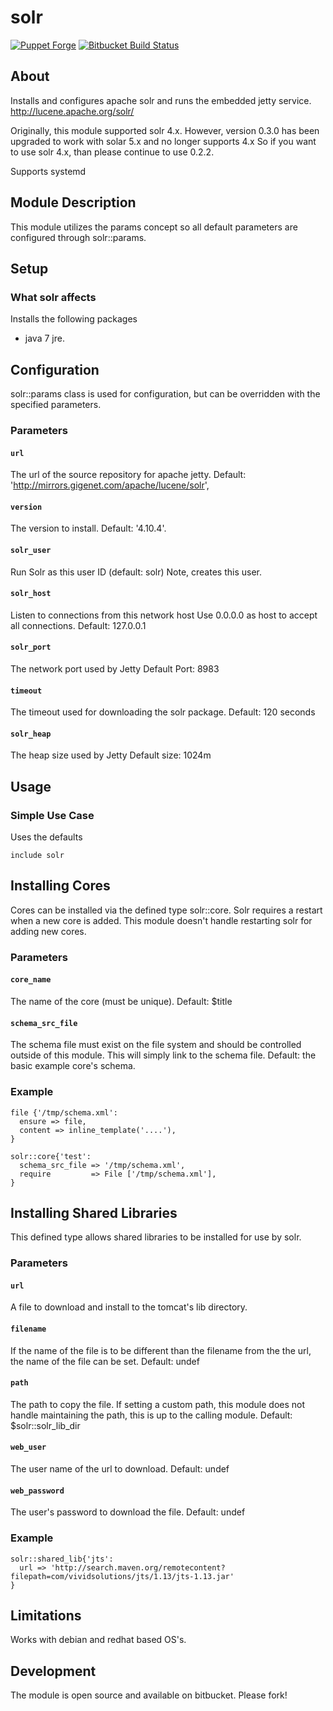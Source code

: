 # solr

[![Puppet Forge](http://img.shields.io/puppetforge/v/landcareresearch/solr.svg)](https://forge.puppetlabs.com/landcaresearch/solr)
[![Bitbucket Build Status](http://build.landcareresearch.co.nz/app/rest/builds/buildType%3A%28id%3ALinuxAdmin_PuppetSolr_PuppetSolr%29/statusIcon)](http://build.landcareresearch.co.nz/viewType.html?buildTypeId=LinuxAdmin_PuppetSolr_PuppetSolr&guest=1)

## About

Installs and configures apache solr and runs the embedded jetty service.
http://lucene.apache.org/solr/

Originally, this module supported solr 4.x.  However, version 0.3.0 has been upgraded to work with solar 5.x and no longer supports 4.x
So if you want to use solr 4.x, than please continue to use 0.2.2.

Supports systemd

## Module Description

This module utilizes the params concept so all default parameters are configured through solr::params.

## Setup

### What solr affects

Installs the following packages
* java 7 jre.

## Configuration

solr::params class is used for configuration, but can be overridden with the specified parameters.

### Parameters

#### `url`
The url of the source repository for apache jetty.
Default: 'http://mirrors.gigenet.com/apache/lucene/solr',

#### `version`
The version to install.
Default: '4.10.4'.

#### `solr_user`
Run Solr as this user ID (default: solr)
Note, creates this user.

#### `solr_host`
Listen to connections from this network host
Use 0.0.0.0 as host to accept all connections.
Default: 127.0.0.1

#### `solr_port`
The network port used by Jetty
Default Port: 8983

#### `timeout`
The timeout used for downloading the solr package.
Default: 120 seconds

#### `solr_heap`
The heap size used by Jetty
Default size: 1024m
## Usage

### Simple Use Case

Uses the defaults
```
include solr
```

## Installing Cores

Cores can be installed via the defined type solr::core.  Solr requires a restart when a new core is added.
This module doesn't handle restarting solr for adding new cores.

### Parameters

#### `core_name`
The name of the core (must be unique).
Default: $title

#### `schema_src_file`
The schema file must exist on the file system and should be controlled outside of this module.  This will simply link to the schema file.
Default: the basic example core's schema.

### Example

```puppet
file {'/tmp/schema.xml':
  ensure => file,
  content => inline_template('....'),
}

solr::core{'test':
  schema_src_file => '/tmp/schema.xml',
  require         => File ['/tmp/schema.xml'],
}
```

## Installing Shared Libraries

This defined type allows shared libraries to be installed for use by solr.

### Parameters

#### `url`
A file to download and install to the tomcat's lib directory.

#### `filename`
If the name of the file is to be different than the filename from the the url, the name of the file can be set.
Default: undef


#### `path`
The path to copy the file. If setting a custom path, this module does not handle maintaining the path, this is up to the calling module.
Default: $solr::solr_lib_dir

#### `web_user`
The user name of the url to download.
Default: undef

#### `web_password`
The user's password to download the file.
Default: undef

### Example
```
solr::shared_lib{'jts':
  url => 'http://search.maven.org/remotecontent?filepath=com/vividsolutions/jts/1.13/jts-1.13.jar'
}
```

## Limitations

Works with debian and redhat based OS's.

## Development

The module is open source and available on bitbucket.  Please fork!